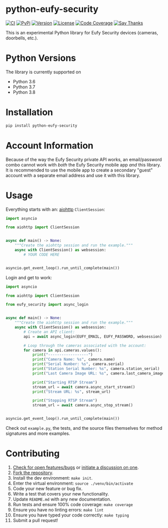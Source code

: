 # python-eufy-security

[![CI](https://github.com/evilmarty/python-eufy-security/workflows/CI/badge.svg)](https://github.com/evilmarty/python-eufy-security/actions)
[![PyPi](https://img.shields.io/pypi/v/python-eufy-security.svg)](https://pypi.python.org/pypi/python-eufy-security)
[![Version](https://img.shields.io/pypi/pyversions/python-eufy-security.svg)](https://pypi.python.org/pypi/python-eufy-security)
[![License](https://img.shields.io/pypi/l/python-eufy-security.svg)](https://github.com/evilmarty/python-eufy-security/blob/master/LICENSE)
[![Code Coverage](https://codecov.io/gh/fuzzymistborn/python-eufy-security/branch/master/graph/badge.svg)](https://codecov.io/gh/fuzzymistborn/python-eufy-security)
[![Say Thanks](https://img.shields.io/badge/SayThanks-!-1EAEDB.svg)](https://saythanks.io/to/fuzzymistborn)

This is an experimental Python library for Eufy Security devices (cameras, doorbells,
etc.).

# Python Versions

The library is currently supported on

* Python 3.6
* Python 3.7
* Python 3.8

# Installation

```bash
pip install python-eufy-security
```

# Account Information

Because of the way the Eufy Security private API works, an email/password combo cannot
work with _both_ the Eufy Security mobile app _and_ this library. It is recommended to
use the mobile app to create a secondary "guest" account with a separate email address
and use it with this library.

# Usage

Everything starts with an:
[aiohttp](https://aiohttp.readthedocs.io/en/stable/) `ClientSession`:

```python
import asyncio

from aiohttp import ClientSession


async def main() -> None:
    """Create the aiohttp session and run the example."""
    async with ClientSession() as websession:
        # YOUR CODE HERE


asyncio.get_event_loop().run_until_complete(main())
```

Login and get to work:

```python
import asyncio

from aiohttp import ClientSession

from eufy_security import async_login


async def main() -> None:
    """Create the aiohttp session and run the example."""
    async with ClientSession() as websession:
        # Create an API client:
        api = await async_login(EUFY_EMAIL, EUFY_PASSWORD, websession)

        # Loop through the cameras associated with the account:
        for camera in api.cameras.values():
            print("------------------")
            print("Camera Name: %s", camera.name)
            print("Serial Number: %s", camera.serial)
            print("Station Serial Number: %s", camera.station_serial)
            print("Last Camera Image URL: %s", camera.last_camera_image_url)

            print("Starting RTSP Stream")
            stream_url = await camera.async_start_stream()
            print("Stream URL: %s", stream_url)

            print("Stopping RTSP Stream")
            stream_url = await camera.async_stop_stream()


asyncio.get_event_loop().run_until_complete(main())
```

Check out `example.py`, the tests, and the source files themselves for method
signatures and more examples.

# Contributing

1. [Check for open features/bugs](https://github.com/evilmarty/python-eufy-security/issues)
  or [initiate a discussion on one](https://github.com/evilmarty/python-eufy-security/issues/new).
2. [Fork the repository](https://github.com/evilmarty/python-eufy-security/fork).
3. Install the dev environment: `make init`.
4. Enter the virtual environment: `source ./venv/bin/activate`
5. Code your new feature or bug fix.
6. Write a test that covers your new functionality.
7. Update `README.md` with any new documentation.
8. Run tests and ensure 100% code coverage: `make coverage`
9. Ensure you have no linting errors: `make lint`
10. Ensure you have typed your code correctly: `make typing`
11. Submit a pull request!
